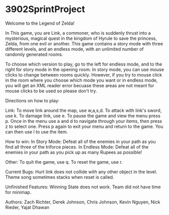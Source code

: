 # 3902SprintProject
Welcome to the Legend of Zelda!

In This game, you are Link, a commoner, who is suddenly thrust into a mysterious, magical quest in the kingdom of Hyrule to save the princess, Zelda, from one evil or another.
This game contains a story mode with three different levels, and an endless mode, with an unlimited number of randomly generated rooms.

To choose which version to play, go to the left for endless mode, and to the right for story mode in the opening room.
In story mode, you can use mouse clicks to change between rooms quickly. However, if you try to mouse click in the room where you choose which mode you want or 
in endless mode, you will get an XML reader error becuase these areas are not meant for mouse clicks to be used so please don't try.

Directions on how to play:

Link:
To move link around the map, use w,a,s,d.
To attack with link's sword, use k.
To damage link, use e.
To pause the game and view the menu press p.
Once in the menu use a and d to navigate through your items, then press z to select one.
Press p again to exit your menu and return to the game. 
You can then use l to use the item.

How to win:
In Story Mode: Defeat all of the enemies in your path as you find all three of the triforce pieces.
In Endless Mode: Defeat all of the enemies in your path as you pick up as many Rupees as possible!

Other:
To quit the game, use q.
To reset the game, use r.

Current Bugs:
Hurt link does not collide with any other object in the level.
Theme song sometimes stacks when reset is called.

Unfinished Features:
Winning State does not work.
Team did not have time for minimap.

Authors: Zach Richter, Derek Johnson, Chris Johnson, Kevin Nguyen, Nick Rieder, Yajat Dhawan
